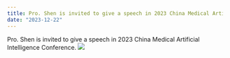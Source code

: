 ```yaml
---
title: Pro. Shen is invited to give a speech in 2023 China Medical Artificial Intelligence Conference.
date: "2023-12-22"
---
```


Pro. Shen is invited to give a speech in 2023 China Medical Artificial Intelligence Conference.
![](/images/photo/photo20231222.jpg)
